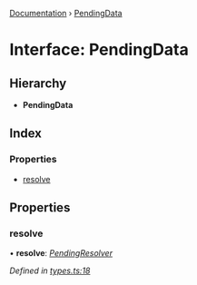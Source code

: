 [Documentation](../README.md) › [PendingData](pendingdata.md)

# Interface: PendingData

## Hierarchy

* **PendingData**

## Index

### Properties

* [resolve](pendingdata.md#resolve)

## Properties

###  resolve

• **resolve**: *[PendingResolver](../README.md#pendingresolver)*

*Defined in [types.ts:18](https://github.com/badbatch/cachemap/blob/6239088/packages/core-worker/src/types.ts#L18)*
